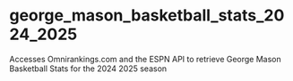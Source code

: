 # george_mason_basketball_stats_2024_2025
Accesses Omnirankings.com and the ESPN API to retrieve George Mason Basketball Stats for the 2024 2025 season 

